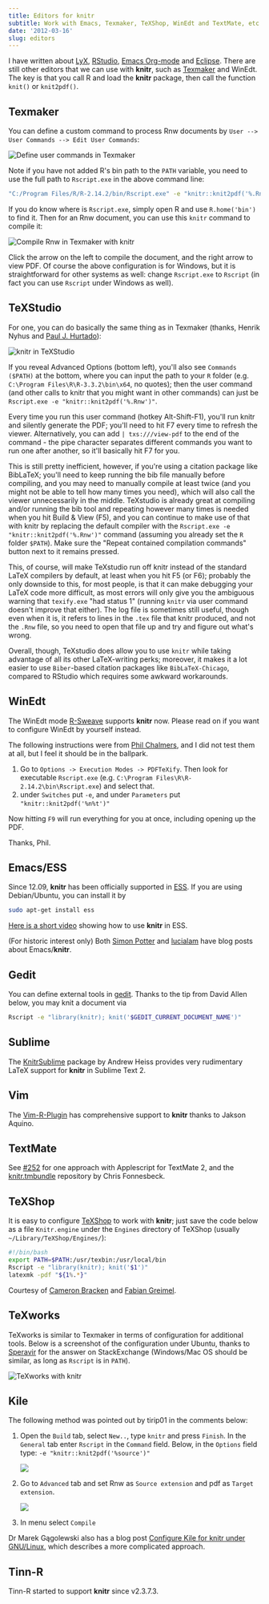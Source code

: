 ```yaml
---
title: Editors for knitr
subtitle: Work with Emacs, Texmaker, TeXShop, WinEdt and TextMate, etc
date: '2012-03-16'
slug: editors
---
```


I have written about [LyX](../lyx/), [RStudio](../rstudio/), [Emacs Org-mode](../org/) and [Eclipse](../eclipse/). There are still other editors that we can use with **knitr**, such as [Texmaker](http://www.xm1math.net/texmaker/) and WinEdt. The key is that you call R and load the **knitr** package, then call the function `knit()` or `knit2pdf()`.

## Texmaker

You can define a custom command to process Rnw documents by `User --> User Commands --> Edit User Commands`:

![Define user commands in Texmaker](https://db.yihui.name/imgur/ddIBH.png)

Note if you have not added R's bin path to the `PATH` variable, you need to use the full path to `Rscript.exe` in the above command line:

```bash
"C:/Program Files/R/R-2.14.2/bin/Rscript.exe" -e "knitr::knit2pdf('%.Rnw')"
```

If you do know where is `Rscript.exe`, simply open R and use `R.home('bin')` to find it. Then for an Rnw document, you can use this `knitr` command to compile it:

![Compile Rnw in Texmaker with knitr](https://db.yihui.name/imgur/xKoeT.png)

Click the arrow on the left to compile the document, and the right arrow to view PDF. Of course the above configuration is for Windows, but it is straightforward for other systems as well: change `Rscript.exe` to `Rscript` (in fact you can use `Rscript` under Windows as well).

## TeXStudio

For one, you can do basically the same thing as in Texmaker (thanks, Henrik Nyhus and [Paul J. Hurtado](https://twitter.com/MathBioPaul/status/691446297304272897)):

![knitr in TeXStudio](https://db.yihui.name/imgur/VFcvTUB.png)

If you reveal Advanced Options (bottom left), you'll also see `Commands ($PATH)` at the bottom, where you can input the path to your `R` folder (e.g. `C:\Program Files\R\R-3.3.2\bin\x64`, no quotes); then the user command (and other calls to knitr that you might want in other commands) can just be `Rscript.exe -e "knitr::knit2pdf('%.Rnw')"`.

Every time you run this user command (hotkey Alt-Shift-F1), you'll run knitr and silently generate the PDF; you'll need to hit F7 every time to refresh the viewer. Alternatively, you can add `| txs:///view-pdf` to the end of the command - the pipe character separates different commands you want to run one after another, so it'll basically hit F7 for you.

This is still pretty inefficient, however, if you're using a citation package like BibLaTeX; you'll need to keep running the bib file manually before compiling, and you may need to manually compile at least twice (and you might not be able to tell how many times you need), which will also call the viewer unnecessarily in the middle. TeXstudio is already great at compiling and/or running the bib tool and repeating however many times is needed when you hit Build & View (F5), and you can continue to make use of that with knitr by replacing the default compiler with the `Rscript.exe -e "knitr::knit2pdf('%.Rnw')"` command (assuming you already set the `R` folder `$PATH`). Make sure the "Repeat contained compilation commands" button next to it remains pressed.

This, of course, will make TeXstudio run off knitr instead of the standard LaTeX compilers by default, at least when you hit F5 (or F6); probably the only downside to this, for most people, is that it can make debugging your LaTeX code more difficult, as most errors will only give you the ambiguous warning that `texify.exe` "had status 1" (running `knitr` via user command doesn't improve that either). The log file is sometimes still useful, though even when it is, it refers to lines in the `.tex` file that knitr produced, and not the `.Rnw` file, so you need to open that file up and try and figure out what's wrong.

Overall, though, TeXstudio does allow you to use `knitr` while taking advantage of all its other LaTeX-writing perks; moreover, it makes it a lot easier to use `Biber`-based citation packages like `BibLaTeX-Chicago`, compared to RStudio which requires some awkward workarounds.

## WinEdt

The WinEdt mode [R-Sweave](http://www.winedt.org/Config/modes/R-Sweave.php) supports **knitr** now. Please read on if you want to configure WinEdt by yourself instead.

The following instructions were from [Phil Chalmers](https://github.com/philchalmers), and I did not test them at all, but I feel it should be in the ballpark.

1. Go to `Options -> Execution Modes -> PDFTeXify`. Then look for executable `Rscript.exe` (e.g. `C:\Program Files\R\R-2.14.2\bin\Rscript.exe`) and select that.
2. under `Switches` put `-e`, and under `Parameters` put `"knitr::knit2pdf('%n%t')"`

Now hitting `F9` will run everything for you at once, including opening up the PDF.

Thanks, Phil.

## Emacs/ESS

Since 12.09, **knitr** has been officially supported in [ESS](http://ess.r-project.org). If you are using Debian/Ubuntu, you can install it by

```bash 
sudo apt-get install ess
```

[Here is a short video](http://www.screenr.com/embed/Haa8) showing how to use **knitr** in ESS.

(For historic interest only) Both [Simon Potter](http://sjp.co.nz/posts/emacs-ess-knitr/) and [lucialam](https://constantmindmapping.wordpress.com/2012/06/12/knitr-and-emacs/) have blog posts about Emacs/**knitr**.

## Gedit

You can define external tools in [gedit](https://en.wikipedia.org/wiki/Gedit). Thanks to the tip from David Allen below, you may knit a document via

```bash
Rscript -e "library(knitr); knit('$GEDIT_CURRENT_DOCUMENT_NAME')"
```

## Sublime

The [KnitrSublime](https://github.com/andrewheiss/KnitrSublime) package by Andrew Heiss provides very rudimentary LaTeX support for **knitr** in Sublime Text 2.

## Vim

The [Vim-R-Plugin](http://www.vim.org/scripts/script.php?script_id=2628) has comprehensive support to **knitr** thanks to Jakson Aquino.

## TextMate

See [#252](https://github.com/yihui/knitr/issues/252#issuecomment-6034068) for one approach with Applescript for TextMate 2, and the [knitr.tmbundle](https://github.com/fonnesbeck/knitr.tmbundle) repository by Chris Fonnesbeck.

## TeXShop

It is easy to configure [TeXShop](http://pages.uoregon.edu/koch/texshop/) to work with **knitr**; just save the code below as a file `Knitr.engine` under the `Engines` directory of TeXShop (usually `~/Library/TeXShop/Engines/`):

```bash 
#!/bin/bash
export PATH=$PATH:/usr/texbin:/usr/local/bin
Rscript -e "library(knitr); knit('$1')"
latexmk -pdf "${1%.*}"
```

Courtesy of [Cameron Bracken](http://cameron.bracken.bz/sweave-for-texshop) and [Fabian Greimel](http://yihui.name/en/2012/06/enjoyable-reproducible-research/#comment-601032753).

## TeXworks

TeXworks is similar to Texmaker in terms of configuration for additional tools. Below is a screenshot of the configuration under Ubuntu, thanks to [Speravir](http://tex.stackexchange.com/a/85165/9128) for the answer on StackExchange (Windows/Mac OS should be similar, as long as `Rscript` is in `PATH`).

![TeXworks with knitr](https://db.yihui.name/imgur/d6tE6.png)

## Kile

The following method was pointed out by tirip01 in the comments below:

1. Open the `Build` tab, select `New..`, type `knitr` and press `Finish`. In the `General` tab enter `Rscript` in the `Command` field. Below, in the `Options` field type: `-e "knitr::knit2pdf('%source')"`

    ![](https://securecdn.disqus.com/uploads/mediaembed/images/564/4837/original.jpg)

1. Go to `Advanced` tab and set Rnw as `Source extension` and pdf as `Target extension`.

    ![](https://securecdn.disqus.com/uploads/mediaembed/images/564/4838/original.jpg)

1. In menu select `Compile`

Dr Marek Gągolewski also has a blog post [Configure Kile for knitr under GNU/Linux](http://www.rexamine.com/2013/04/configure-kile-for-knitr/), which describes a more complicated approach.

## Tinn-R

Tinn-R started to support **knitr** since v2.3.7.3.
